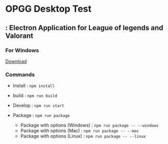 # OPGG Desktop Test
## : Electron Application for League of legends and Valorant

### For Windows

<a href="https://github.com/fatihohn/electron-example-app/raw/main/OPGGDesktopTest%200.0.1.exe">Download</a>

### Commands

- Install : `npm install`
- build : `npm run build`
- Develop : `npm run start`
- Package : `npm run package`

    - Package with options (Windows) : `npm run package -- --windows`
    - Package with options (Mac) : `npm run package -- --mac`
    - Package with options (Linux) : `npm run package -- --linux`
